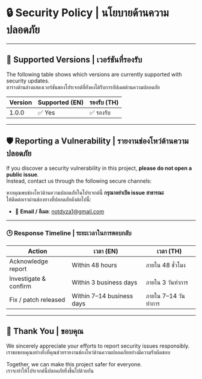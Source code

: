 # 🔒 Security Policy | นโยบายด้านความปลอดภัย

---

## 📌 Supported Versions | เวอร์ชันที่รองรับ

The following table shows which versions are currently supported with security updates.  
ตารางด้านล่างแสดงเวอร์ชันของโปรเจกต์ที่ยังคงได้รับการอัปเดตด้านความปลอดภัย

| Version | Supported (EN) | รองรับ (TH)     |
| ------- | -------------- |-----------------|
| 1.0.0   | ✅ Yes          | ✅ รองรับ        |

---

## 🛡️ Reporting a Vulnerability | รายงานช่องโหว่ด้านความปลอดภัย

If you discover a security vulnerability in this project, **please do not open a public issue**.  
Instead, contact us through the following secure channels:

หากคุณพบช่องโหว่ด้านความปลอดภัยในโปรเจกต์นี้ **กรุณาอย่าเปิด issue สาธารณะ**  
ให้ติดต่อเราผ่านช่องทางที่ปลอดภัยดังต่อไปนี้:

- 📧 **Email / อีเมล**: [notdyza1@gmail.com](mailto:notdyza1@gmail.com)

---

### 🕒 Response Timeline | ระยะเวลาในการตอบกลับ

| Action | เวลา (EN) | เวลา (TH) |
|--------|-----------|-----------|
| Acknowledge report | Within 48 hours | ภายใน 48 ชั่วโมง |
| Investigate & confirm | Within 3 business days | ภายใน 3 วันทำการ |
| Fix / patch released | Within 7–14 business days | ภายใน 7–14 วันทำการ |

---

## 🙏 Thank You | ขอบคุณ

We sincerely appreciate your efforts to report security issues responsibly.  
เราขอขอบคุณอย่างยิ่งที่คุณช่วยรายงานช่องโหว่ด้านความปลอดภัยอย่างมีความรับผิดชอบ

Together, we can make this project safer for everyone.  
เราจะทำให้โปรเจกต์นี้ปลอดภัยยิ่งขึ้นไปด้วยกัน
